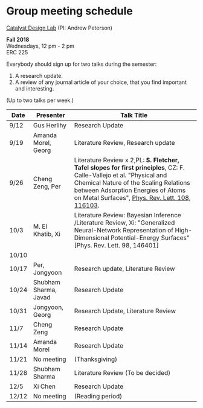 # Group meeting schedule #
[Catalyst Design Lab](http://brown.edu/go/catalyst) (PI: Andrew Peterson)

**Fall 2018**  
Wednesdays, 12 pm - 2 pm  
ERC 225

Everybody should sign up for two talks during the semester:

1. A research update.
2. A review of any journal article of your choice, that you find important and interesting.

(Up to two talks per week.)


|   Date     |   Presenter   |   Talk Title                                              |
| ---------- | ------------- | --------------------------------------------------------- |
| 9/12       | Gus Herlihy   | Research Update                                           |
| 9/19       | Amanda Morel, Georg  | Literature Review, Research update                                         |
| 9/26       | Cheng Zeng, Per |  Literature Review x 2,PL: **S. Fletcher, Tafel slopes for first principles**,  CZ: F. Calle-Vallejo et al. "Physical and Chemical Nature of the Scaling Relations between Adsorption Energies of Atoms on Metal Surfaces", [Phys. Rev. Lett. 108, 116103](https://journals.aps.org/prl/abstract/10.1103/PhysRevLett.108.116103).                                      |
| 10/3       | M. El Khatib,   Xi|Literature Review: Bayesian Inference /Literature Review, Xi: "Generalized Neural-Network Representation of High-Dimensional Potential-Energy Surfaces" [Phys. Rev. Lett. 98, 146401]                                                 |
| 10/10      |        |                                          |
| 10/17      | Per, Jongyoon | Research update, Literature Review                        |
| 10/24      | Shubham Sharma, Javad| Research Update                                           |
| 10/31      | Jongyoon, Georg | Research Update, Literature Review                      |
| 11/7       |  Cheng Zeng   | Research Update                                           |
| 11/14      | Amanda Morel  | Research Update                                           |
| 11/21      | No meeting    |  (Thanksgiving)                                           |
| 11/28      | Shubham Sharma| Literature Review (To be decided)                         |
| 12/5       | Xi Chen       | Research Update                                           |
| 12/12      | No meeting    |  (Reading period)                                         |